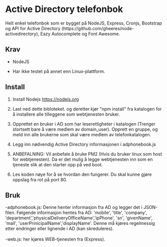 <h1>Active Directory telefonbok</h1>
Helt enkel telefonbok som er bygget på NodeJS, Express, Cronjs, Bootstrap og API for Active Directory (https://github.com/gheeres/node-activedirectory), Eazy Autocomplete og Font Awesome.

<h2>Krav</h2>

- NodeJS

- Har ikke testet på annet enn Linux-plattform.

<h2>Install</h2>

1. Install Nodejs https://nodejs.org

2. Last ned dette bibloteket. og deretter kjør "npm install" fra katalogen for å installere alle tilleggene som webtjenesten bruker.

3. Opprettet en bruker i AD som har leserettigheter i katalogen (Trenger stortsett bare å være medlem av domain_user). Opprett en gruppe, og meld inn alle brukerne som skal være medlem av telefonkatalogen.

4. Legg inn nødvendig Active Directory informasjonen i adphonebook.js

5. ANBEFALNING: Vil anbefale å bruke PM2 (Hvis du bruker linux som host for webtjenesten). Da er det mulig å legge webtjenesten inn som en tjeneste slik at den starter opp på ved boot.

6. Les koden nøye for å se hvordan den fungerer. Du skal kunne gjøre oppslag fra rot på port 80.


<h2>Bruk</h2>
-adphonebook.js: Denne henter informasjon fra AD og legger det i JSON-filen. Følgende informasjon hentes fra AD: 'mobile', 'title', 'company', 'department','physicalDeliveryOfficeName','ipPhone', 'sn', 'givenName', 'mail', 'userPrinicipalName','displayName'. Denne må kjøres regelmessig etter endringer eller lignende i AD (kan skreduleres).
</br></br>
-web.js: her kjøres WEB-tjenesten fra (Express).
